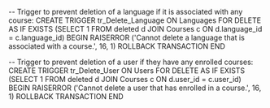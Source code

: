 -- Trigger to prevent deletion of a language if it is associated with any course:
CREATE TRIGGER tr_Delete_Language
ON Languages
FOR DELETE
AS
IF EXISTS (SELECT 1 FROM deleted d JOIN Courses c ON d.language_id = c.language_id)
BEGIN
    RAISERROR ('Cannot delete a language that is associated with a course.', 16, 1)
    ROLLBACK TRANSACTION
END

-- Trigger to prevent deletion of a user if they have any enrolled courses:
CREATE TRIGGER tr_Delete_User
ON Users
FOR DELETE
AS
IF EXISTS (SELECT 1 FROM deleted d JOIN Courses c ON d.user_id = c.user_id)
BEGIN
    RAISERROR ('Cannot delete a user that has enrolled in a course.', 16, 1)
    ROLLBACK TRANSACTION
END
